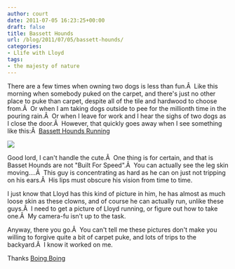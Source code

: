 ```yaml
---
author: court
date: 2011-07-05 16:23:25+00:00
draft: false
title: Bassett Hounds
url: /blog/2011/07/05/bassett-hounds/
categories:
- Llife with Lloyd
tags:
- the majesty of nature
---
```


There are a few times when owning two dogs is less than fun.Â  Like this morning when somebody puked on the carpet, and there's just no other place to puke than carpet, despite all of the tile and hardwood to choose from.Â  Or when I am taking dogs outside to pee for the millionth time in the pouring rain.Â  Or when I leave for work and I hear the sighs of two dogs as I close the door.Â  However, that quickly goes away when I see something like this:Â  [Bassett Hounds Running](http://www.buzzfeed.com/daves4/basset-hounds-running)

[![](http://www.vallentyne.com/blog/wp-content/uploads/2011/07/bassett.jpg)
](http://www.vallentyne.com/blog/wp-content/uploads/2011/07/bassett.jpg)

Good lord, I can't handle the cute.Â  One thing is for certain, and that is Basset Hounds are not "Built For Speed".Â  You can actually see the leg skin moving....Â  This guy is concentrating as hard as he can on just not tripping on his ears.Â  His lips must obscure his vision from time to time.

I just know that Lloyd has this kind of picture in him, he has almost as much loose skin as these clowns, and of course he can actually run, unlike these guys.Â  I need to get a picture of Lloyd running, or figure out how to take one.Â  My camera-fu isn't up to the task.

Anyway, there you go.Â  You can't tell me these pictures don't make you willing to forgive quite a bit of carpet puke, and lots of trips to the backyard.Â  I know it worked on me.

Thanks [Boing Boing](http://feedproxy.google.com/~r/boingboing/iBag/~3/KSEaQdcO3yw/photos-of-basset-hou.html)
